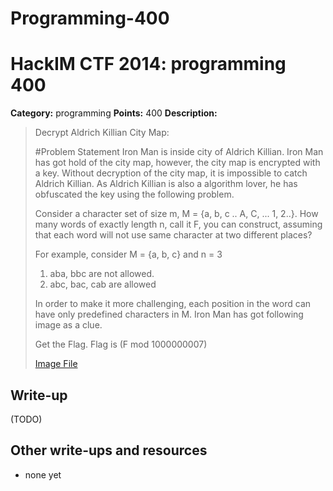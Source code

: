 # Programming-400
# HackIM CTF 2014: programming 400

**Category:** programming
**Points:** 400
**Description:**

> Decrypt Aldrich Killian City Map:
>
> #Problem Statement
> Iron Man is inside city of Aldrich Killian. Iron Man has got hold of the city map, however, the city map is encrypted with a key. Without decryption of the city map, it is impossible to catch Aldrich Killian. As Aldrich Killian is also a algorithm lover, he has obfuscated the key using the following problem.
>
> Consider a character set of size m, M = {a, b, c .. A, C, ... 1, 2..}. How many words of exactly length n, call it F, you can construct, assuming that each word will not use same character at two different places?
>
> For example, consider M = {a, b, c} and n = 3
>
> 1. aba, bbc are not allowed.
> 2. abc, bac, cab are allowed
>
> In order to make it more challenging, each position in the word can have only predefined characters in M. Iron Man has got following image as a clue.
>
> Get the Flag. Flag is (F mod 1000000007)
>
>
>
>	[Image File](input4.txt)

## Write-up

(TODO)

## Other write-ups and resources

* none yet

